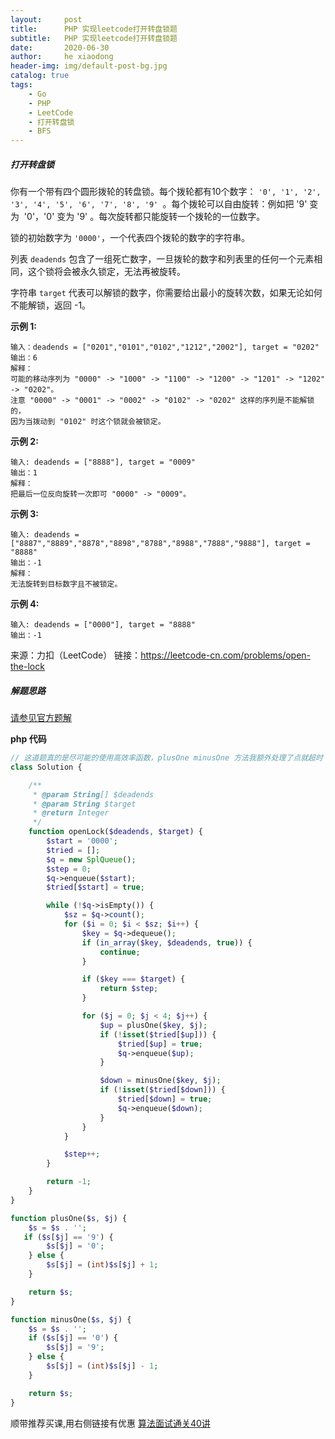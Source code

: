 ```yaml
---
layout:     post
title:      PHP 实现leetcode打开转盘锁题
subtitle:   PHP 实现leetcode打开转盘锁题
date:       2020-06-30
author:     he xiaodong
header-img: img/default-post-bg.jpg
catalog: true
tags:
    - Go
    - PHP
    - LeetCode
    - 打开转盘锁
    - BFS
---
```


##### 打开转盘锁
你有一个带有四个圆形拨轮的转盘锁。每个拨轮都有10个数字： `'0', '1', '2', '3', '4', '5', '6', '7', '8', '9' `。每个拨轮可以自由旋转：例如把 '9' 变为  '0'，'0' 变为 '9' 。每次旋转都只能旋转一个拨轮的一位数字。

锁的初始数字为 `'0000'`，一个代表四个拨轮的数字的字符串。

列表 `deadends` 包含了一组死亡数字，一旦拨轮的数字和列表里的任何一个元素相同，这个锁将会被永久锁定，无法再被旋转。

字符串 `target` 代表可以解锁的数字，你需要给出最小的旋转次数，如果无论如何不能解锁，返回 -1。

**示例 1:**
```
输入：deadends = ["0201","0101","0102","1212","2002"], target = "0202"
输出：6
解释：
可能的移动序列为 "0000" -> "1000" -> "1100" -> "1200" -> "1201" -> "1202" -> "0202"。
注意 "0000" -> "0001" -> "0002" -> "0102" -> "0202" 这样的序列是不能解锁的，
因为当拨动到 "0102" 时这个锁就会被锁定。
```

**示例 2:**
```
输入: deadends = ["8888"], target = "0009"
输出：1
解释：
把最后一位反向旋转一次即可 "0000" -> "0009"。
```

**示例 3:**
```
输入: deadends = ["8887","8889","8878","8898","8788","8988","7888","9888"], target = "8888"
输出：-1
解释：
无法旋转到目标数字且不被锁定。
```

**示例 4:**
```
输入: deadends = ["0000"], target = "8888"
输出：-1
```

来源：力扣（LeetCode）
链接：https://leetcode-cn.com/problems/open-the-lock

##### 解题思路
[请参见官方题解](https://leetcode-cn.com/problems/open-the-lock/solution/da-kai-zhuan-pan-suo-by-leetcode/)

**php 代码**
```php
// 这道题真的是尽可能的使用高效率函数，plusOne minusOne 方法我额外处理了点就超时
class Solution {

    /**
     * @param String[] $deadends
     * @param String $target
     * @return Integer
     */
    function openLock($deadends, $target) {
        $start = '0000';
        $tried = [];
        $q = new SplQueue();
        $step = 0;
        $q->enqueue($start);
        $tried[$start] = true;

        while (!$q->isEmpty()) {
            $sz = $q->count();
            for ($i = 0; $i < $sz; $i++) {
                $key = $q->dequeue();
                if (in_array($key, $deadends, true)) {
                    continue;
                }

                if ($key === $target) {
                    return $step;
                }

                for ($j = 0; $j < 4; $j++) {
                    $up = plusOne($key, $j);
                    if (!isset($tried[$up])) {
                        $tried[$up] = true;
                        $q->enqueue($up);
                    }

                    $down = minusOne($key, $j);
                    if (!isset($tried[$down])) {
                        $tried[$down] = true;
                        $q->enqueue($down);
                    }
                }
            }

            $step++;
        }

        return -1;
    }
}

function plusOne($s, $j) {
    $s = $s . '';
   if ($s[$j] == '9') {
        $s[$j] = '0';
    } else {
        $s[$j] = (int)$s[$j] + 1;
    }

    return $s;
}

function minusOne($s, $j) {
    $s = $s . '';
    if ($s[$j] == '0') {
        $s[$j] = '9';
    } else {
        $s[$j] = (int)$s[$j] - 1;
    }

    return $s;
}
```


顺带推荐买课,用右侧链接有优惠 [算法面试通关40讲](https://time.geekbang.org/course/intro/130?code=eh3BHyG3lG7AVgwxWXsSgvRJZROaofNh-bg7Fu7lHU4%3D&utm_term=SPoster)